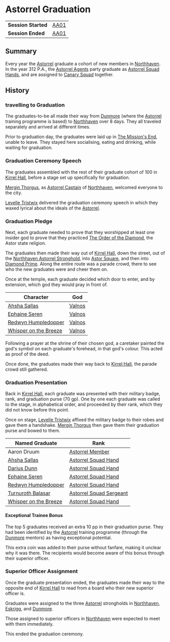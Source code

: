 # Astorrel Graduation

|||
| --- | --- |
| **Session Started** | [AA01](../../sessions/completed/AA01.md) | storyline.2
| **Session Ended** | [AA01](../../sessions/completed/AA01.md) |

## Summary

Every year the [Astorrel](../../organisations/astorrel/astorrel.md) graduate a cohort of new members in [Northhaven](../../places/cities/northhaven.md). In the year 312 P.A., the [Astorrel Agents](../../campaigns/C2-astorrel-agents.md) party graduate as [Astorrel Squad Hands](../../organisations/astorrel/ranks/astorrel-squad-hand.md), and are assigned to [Canary Squad](../../organisations/astorrel/squads/canary-squad.md) together.

## History

### travelling to Graduation

The graduates-to-be all made their way from [Dunmore](../../places/cities/dunmore.md) (where the [Astorrel](../../organisations/astorrel/astorrel.md) training programme is based) to [Northhaven](../../places/cities/northhaven.md) over 8 days. They all traveled separately and arrived at different times.

Prior to graduation day, the graduates were laid up in [The Mission's End](../../places/buildings/inns-taverns/the-missions-end.md), unable to leave. They stayed here socialising, eating and drinking, while waiting for graduation.

### Graduation Ceremony Speech

The graduates assembled with the rest of their graduate cohort of 100 in [Kirrel Hall](../../places/buildings/kirrel-hall.md), before a stage set up specifically for graduation.

[Mergin Thorgus](../../characters/mergin-thorgus.md), as [Astorrel Captain](../../organisations/astorrel/ranks/astorrel-captain.md) of [Northhaven](../../places/cities/northhaven.md), welcomed everyone to the city.

[Levelle Tristwix](../../characters/levelle-tristwix.md) delivered the graduation ceremony speech in which they waxed lyrical about the ideals of the [Astorrel](../../organisations/astorrel/astorrel.md).

### Graduation Pledge

Next, each graduate needed to prove that they worshipped at least one insider god to prove that they practiced [The Order of the Diamond](../../organisations/the-order-of-the-diamond.md), the Astor state religion.

The graduates then made their way out of [Kirrel Hall](../../places/buildings/kirrel-hall.md), down the street, out of the [Northhaven Astorrel Stronghold](../../places/strongholds/northhaven-astorrel-stronghold.md), into [Astor Square](../../places/structures/astor-square.md), and then into [Diamond Prime](../../places/buildings/temples/diamond-prime.md). Along the entire route was a parade crowd, there to see who the new graduates were and cheer them on.

Once at the temple, each graduate decided which door to enter, and by extension, which god they would pray in front of.

| Character | God |
| --- | --- |
| [Ahsha Sallas](../../characters/ahsha-sallas.md) | [Valnos](../../gods/deities/valnos.md) |
| [Ephaine Seren](../../characters/ephaine-seren.md) | [Valnos](../../gods/deities/valnos.md) |
| [Redwyn Humpledopper](../../characters/redwyn-humpledopper.md) | [Valnos](../../gods/deities/valnos.md) |
| [Whisper on the Breeze](../../characters/whisper-on-the-breeze.md) | [Valnos](../../gods/deities/valnos.md) |

Following a prayer at the shrine of their chosen god, a caretaker painted the god's symbol on each graduate's forehead, in that god's colour. This acted as proof of the deed.

Once done, the graduates made their way back to [Kirrel Hall](../../places/buildings/kirrel-hall.md), the parade crowd still gathered.

### Graduation Presentation

Back in [Kirrel Hall](../../places/buildings/kirrel-hall.md), each graduate was presented with their military badge, rank, and graduation purse (70 gp). One by one each graduate was called to the stage, in alphabetical order, and proceeded by their rank, which they did not know before this point.

Once on stage, [Levelle Tristwix](../../characters/levelle-tristwix.md) affixed the military badge to their robes and gave them a handshake. [Mergin Thorgus](../../characters/mergin-thorgus.md) then gave them their graduation purse and bowed to them.

| Named Graduate | Rank |
| --- | --- |
| Aaron Druum | [Astorrel Member](../../organisations/astorrel/ranks/astorrel-member.md) |
| [Ahsha Sallas](../../characters/ahsha-sallas.md) | [Astorrel Squad Hand](../../organisations/astorrel/ranks/astorrel-squad-hand.md) |
| [Darius Dunn](../../characters/darius-dunn.md) | [Astorrel Squad Hand](../../organisations/astorrel/ranks/astorrel-squad-hand.md) |
| [Ephaine Seren](../../characters/ephaine-seren.md) | [Astorrel Squad Hand](../../organisations/astorrel/ranks/astorrel-squad-hand.md) |
| [Redwyn Humpledopper](../../characters/redwyn-humpledopper.md) | [Astorrel Squad Hand](../../organisations/astorrel/ranks/astorrel-squad-hand.md) |
| [Turnuroth Balasar](../../characters/turnuroth-balasar.md) | [Astorrel Squad Sergeant](../../organisations/astorrel/ranks/astorrel-squad-sergeant.md) |
| [Whisper on the Breeze](../../characters/whisper-on-the-breeze.md) | [Astorrel Squad Hand](../../organisations/astorrel/ranks/astorrel-squad-hand.md) |

#### Exceptional Trainee Bonus

The top 5 graduates received an extra 10 pp in their graduation purse. They had been identified by the [Astorrel](../../organisations/astorrel/astorrel.md) training programme (through the [Dunmore](../../places/cities/dunmore.md) mentors) as having exceptional potential.

This extra coin was added to their purse without fanfare, making it unclear why it was there. The recipients would become aware of this bonus through their superior officer.

### Superior Officer Assignment

Once the graduate presentation ended, the graduates made their way to the opposite end of [Kirrel Hall](../../places/buildings/kirrel-hall.md) to read from a board who their new superior officer is.

Graduates were assigned to the three [Astorrel](../../organisations/astorrel/astorrel.md) strongholds in [Northhaven](../../places/cities/northhaven.md), [Eskrigg](../../places/cities/eskrigg.md), and [Dunmore](../../places/cities/dunmore.md).

Those assigned to superior officers in [Northhaven](../../places/cities/northhaven.md) were expected to meet with them immediately.

This ended the graduation ceremony.
